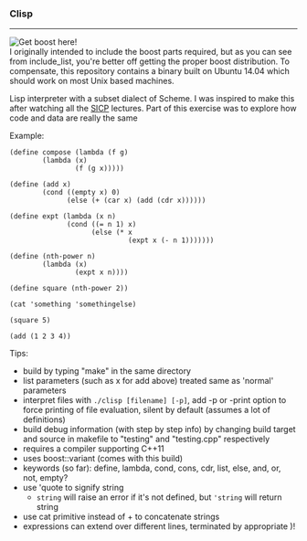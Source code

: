 ### Clisp
---------------------

![Get boost here!](http://www.boost.org/style-v2/css_0/get-boost.png) <br>
I originally intended to include the boost parts required, but as you can see from include\_list, 
you're better off getting the proper boost distribution. 
To compensate, this repository contains
a binary built on Ubuntu 14.04 which should work on most Unix based machines.

Lisp interpreter with a subset dialect of Scheme.
I was inspired to make this after watching all the [SICP](http://ocw.mit.edu/courses/electrical-engineering-and-computer-science/6-001-structure-and-interpretation-of-computer-programs-spring-2005/video-lectures/) lectures.
Part of this exercise was to explore how code and data are really the same

Example:

```
(define compose (lambda (f g)
        (lambda (x)
                (f (g x)))))

(define (add x)
        (cond ((empty x) 0)
              (else (+ (car x) (add (cdr x))))))

(define expt (lambda (x n)
              (cond ((= n 1) x)
                    (else (* x 
                             (expt x (- n 1)))))))

(define (nth-power n)
        (lambda (x)
                (expt x n))))

(define square (nth-power 2))

(cat 'something 'somethingelse)

(square 5)

(add (1 2 3 4))
```

Tips:
 - build by typing "make" in the same directory
 - list parameters (such as x for add above) treated same as 'normal' parameters
 - interpret files with `./clisp [filename] [-p]`, add -p or -print option to force printing of file evaluation, silent by default (assumes a lot of definitions)
 - build debug information (with step by step info) by changing build target and source in makefile to "testing" and "testing.cpp" respectively
 - requires a compiler supporting C++11
 - uses boost::variant (comes with this build)
 - keywords (so far): define, lambda, cond, cons, cdr, list, else, and, or, not, empty?
 - use 'quote to signify string
     - `string` will raise an error if it's not defined, but `'string` will return string
 - use cat primitive instead of + to concatenate strings
 - expressions can extend over different lines, terminated by appropriate )!
